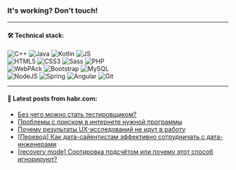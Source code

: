 ### It's working? Don't touch!

---

#### 🛠️ Technical stack:

![C++](https://img.shields.io/badge/C++-informational?logo=c%2B%2B&style=flat&logoColor=white&color=9C033A)
![Java](https://img.shields.io/badge/Java-informational?logo=java&style=flat&logoColor=white&color=007396)
![Kotlin](https://img.shields.io/badge/Kotlin-informational?logo=Kotlin&style=flat&logoColor=white&color=0095D5)
![JS](https://img.shields.io/badge/JS-informational?logo=javaScript&style=flat&logoColor=black&color=F7Df1E) <br>
![HTML5](https://img.shields.io/badge/HTML5-informational?logo=html5&style=flat&logoColor=white&color=E34F26)
![CSS3](https://img.shields.io/badge/CSS3-informational?logo=css3&style=flat&logoColor=white&color=157286)
![Sass](https://img.shields.io/badge/Saas-informational?logo=sass&style=flat&logoColor=white&color=hotpink)
![PHP](https://img.shields.io/badge/PHP-informational?logo=php&style=flat&logoColor=white&color=777BB4) <br>
![WebPAck](https://img.shields.io/badge/WebPack-informational?logo=webPack&style=flat&logoColor=white&color=FF6F00)
![Bootstrap](https://img.shields.io/badge/Bootstrap-informational?logo=Bootstrap&style=flat&logoColor=white&color=7952B3)
![MySQL](https://img.shields.io/badge/MySQL-informational?logo=MySQL&style=flat&logoColor=white&color=00f) <br>
![NodeJS](https://img.shields.io/badge/NodeJS-informational?logo=node.js&style=flat&logoColor=white&color=43853D)
![Spring](https://img.shields.io/badge/Spring-informational?logo=Spring&style=flat&logoColor=white&color=0A9EDC)
![Angular](https://img.shields.io/badge/Vue-informational?logo=vue.js&style=flat&logoColor=white&color=red)
![Git](https://img.shields.io/badge/Git-informational?logo=git&style=flat&logoColor=white&color=darkorange)

___

#### 💬 Latest posts from habr.com:

<!-- BLOG-POST-LIST:START -->
- [Без чего можно стать тестировщиком?](https://habr.com/ru/post/660467/?utm_source=habrahabr&utm_medium=rss&utm_campaign=660467)
- [Проблемы с поиском в интернете нужной программы](https://habr.com/ru/post/660639/?utm_source=habrahabr&utm_medium=rss&utm_campaign=660639)
- [Почему результаты UX-исследований не идут в работу](https://habr.com/ru/post/657013/?utm_source=habrahabr&utm_medium=rss&utm_campaign=657013)
- [[Перевод] Как дата-сайентистам эффективно сотрудничать с дата-инженерами](https://habr.com/ru/post/659139/?utm_source=habrahabr&utm_medium=rss&utm_campaign=659139)
- [[recovery mode] Сортировка подсчётом или почему этот способ игнорируют?](https://habr.com/ru/post/660623/?utm_source=habrahabr&utm_medium=rss&utm_campaign=660623)
<!-- BLOG-POST-LIST:END -->
